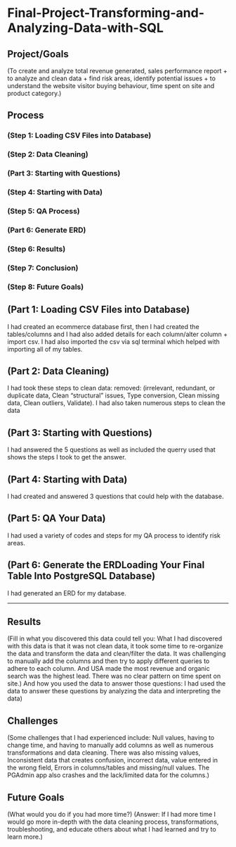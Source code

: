 # Final-Project-Transforming-and-Analyzing-Data-with-SQL

## Project/Goals
(To create and analyze total revenue generated, sales performance report + to analyze and clean data + find risk areas, identify potential issues + to understand the website visitor buying behaviour, time spent on site and product category.)

## Process
### (Step 1: Loading CSV Files into Database)
### (Step 2: Data Cleaning)
###  (Part 3: Starting with Questions)
### (Step 4: Starting with Data)
### (Step 5: QA Process)
### (Part 6: Generate ERD)
### (Step 6: Results)
### (Step 7: Conclusion)
### (Step 8: Future Goals)

## (Part 1: Loading CSV Files into Database)
I had created an ecommerce database first, then I had created the tables/columns and I had also added details for each column/alter column + import csv. I had also imported the csv via sql terminal which helped with importing all of my tables.

## (Part 2:  Data Cleaning)  
I had took these steps to clean data: removed: (irrelevant, redundant, or duplicate data, Clean “structural” issues, Type conversion, Clean missing data, Clean outliers, Validate). I had also taken numerous steps to clean the data

## (Part 3: Starting with Questions)
I had answered the 5 questions as well as included the querry used that shows the steps I took to get the answer.

## (Part 4: Starting with Data)
I had created and answered 3 questions that could help with the database.

## (Part 5: QA Your Data)
I had used a variety of codes and steps for my QA process to identify risk areas.

## (Part 6: Generate the ERDLoading Your Final Table Into PostgreSQL Database)
I had generated an ERD for my database.

---
    
## Results
(Fill in what you discovered this data could tell you: What I had discovered with this data is that it was not clean data, it took some time to re-organize the data and transform the data and clean/filter the data. It was challenging to manually add the columns and then try to apply different queries to adhere to each column. And USA made the most revenue and organic search was the highest lead. There was no clear pattern on time spent on site.)
And how you used the data to answer those questions: I had used the data to answer these questions by analyzing the data and interpreting the data)

## Challenges 
(Some challenges that I had experienced include: Null values, having to change time, and having to manually add columns as well as numerous transformations and data cleaning. There was also missing values, Inconsistent data that creates confusion, incorrect data, value entered in the wrong field, Errors in columns/tables and missing/null values. The PGAdmin app also crashes and the lack/limited data for the columns.)

## Future Goals
(What would you do if you had more time?)
(Answer: If I had more time I would go more in-depth with the data cleaning process, transformations, troubleshooting, and educate others about what I had learned and try to learn more.)